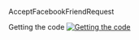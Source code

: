 AcceptFacebookFriendRequest

Getting the code
[![Getting the code](http://gifs.com/gif/tampermonkey-installation-jqLW4B)](https://www.youtube.com/watch?v=Z_IexW8Ucjg)
